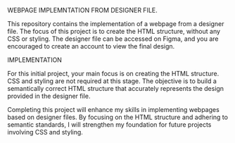 WEBPAGE IMPLEMNTATION FROM DESIGNER FILE.

This repository contains the implementation of a webpage from a designer file. The focus of this project is to create the HTML structure, without any CSS or styling. The designer file can be accessed on Figma, and you are encouraged to create an account to view the final design.

IMPLEMENTATION

For this initial project, your main focus is on creating the HTML structure. CSS and styling are not required at this stage. The objective is to build a semantically correct HTML structure that accurately represents the design provided in the designer file.

Completing this project will enhance my skills in implementing webpages based on designer files. By focusing on the HTML structure and adhering to semantic standards, I will strengthen my foundation for future projects involving CSS and styling.
